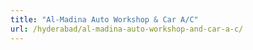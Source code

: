 ```yaml
---
title: "Al-Madina Auto Workshop & Car A/C"
url: /hyderabad/al-madina-auto-workshop-and-car-a-c/
---
```

